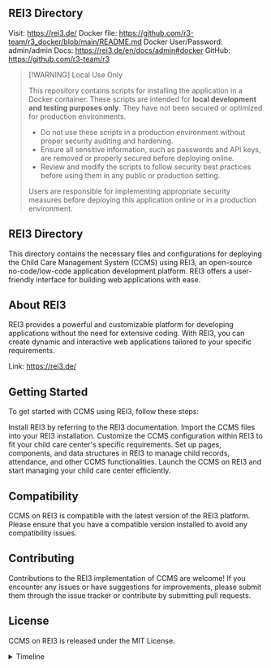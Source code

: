 ## REI3 Directory

Visit: https://rei3.de/
Docker file: https://github.com/r3-team/r3_docker/blob/main/README.md
Docker User/Password: admin/admin
Docs: https://rei3.de/en/docs/admin#docker
GitHub: https://github.com/r3-team/r3

> [!WARNING] Local Use Only
> 
> This repository contains scripts for installing the application in a Docker container. These scripts are intended for **local development and testing purposes only**. They have not been secured or optimized for production environments.
> 
> - Do not use these scripts in a production environment without proper security auditing and hardening.
> - Ensure all sensitive information, such as passwords and API keys, are removed or properly secured before deploying online.
> - Review and modify the scripts to follow security best practices before using them in any public or production setting.
> 
> Users are responsible for implementing appropriate security measures before deploying this application online or in a production environment.

## REI3 Directory

This directory contains the necessary files and configurations for deploying the Child Care Management System (CCMS) using REI3, an open-source no-code/low-code application development platform. REI3 offers a user-friendly interface for building web applications with ease.

## About REI3

REI3 provides a powerful and customizable platform for developing applications without the need for extensive coding. With REI3, you can create dynamic and interactive web applications tailored to your specific requirements.

Link: https://rei3.de/

## Getting Started

To get started with CCMS using REI3, follow these steps:

Install REI3 by referring to the REI3 documentation.
Import the CCMS files into your REI3 installation.
Customize the CCMS configuration within REI3 to fit your child care center's specific requirements.
Set up pages, components, and data structures in REI3 to manage child records, attendance, and other CCMS functionalities.
Launch the CCMS on REI3 and start managing your child care center efficiently.

## Compatibility

CCMS on REI3 is compatible with the latest version of the REI3 platform. Please ensure that you have a compatible version installed to avoid any compatibility issues.

## Contributing
Contributions to the REI3 implementation of CCMS are welcome! If you encounter any issues or have suggestions for improvements, please submit them through the issue tracker or contribute by submitting pull requests.

## License
CCMS on REI3 is released under the MIT License.

<details>
<summary>Timeline</summary>

Please note that this timeline is subject to change as the project progresses. 

### Database Design and Calendar Activities
- [ ] Basic database design for children registration
- [ ] Implement calendar activities functionality

### Staff Management and Billing
- [ ] Develop staff management features (roles, schedules, certifications)
    - [ ] Reports
    - [ ] Employee time report
- [ ] Implement billing and payment functionality

### Enrollment and Waitlist
- [ ] Streamline the enrollment process
- [ ] Manage waitlists and availability

### Attendance Tracking and Reporting
- [ ] Track attendance for children and staff
- [ ] Generate reports and analytics

### Communication and Notifications
- [ ] Enable seamless communication between parents, staff, and administrators
- [ ] Implement notification system and announcements

### Integration and Customization
- [ ] Integrate with other systems or platforms for data synchronization
- [ ] Allow customization options for tailored implementations

### Documentation and Testing
- [ ] Create comprehensive documentation for installation and usage
- [ ] Perform thorough testing and bug fixing

</details>



